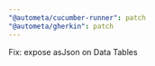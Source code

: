 ```yaml
---
"@autometa/cucumber-runner": patch
"@autometa/gherkin": patch
---
```


Fix: expose asJson on Data Tables
